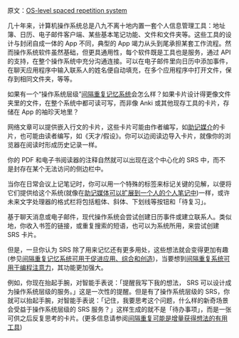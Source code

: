 原文：[OS-level spaced repetition system](https://notes.andymatuschak.org/z36iMKLe4CDAXdtLSJD4Z6qPPFUS8ZXymUk3i)

几十年来，计算机操作系统总是八九不离十地内置一套个人信息管理工具：地址簿、日历、电子邮件客户端、某些基本笔记功能、文件和文件夹等。这些工具的设计与封闭自成一体的 App 不同，典型的 App 竭力从头到尾承担某套工作流程。然而操作系统软件虽然基础，但更具通用性，每个软件既是工具也是服务，通过 API 的支持，在整个操作系统中充分沟通连接。可以在电子邮件里向日历中添加事件，在聊天应用程序中输入联系人的姓名便自动填充，在多个应用程序中打开文件，保存到相同文件夹，等等。

如果有一个“操作系统层级”[间隔重复记忆系统](https://notes.andymatuschak.org/z4eXdSMJFv2qVGXSUEKH4vdcHBrLHcFY1ZGfC)会怎么样？如果卡片设计得更像文件夹里的文件，在整个系统中都可读可写，而非像 Anki 或其他现存工具的卡片，存储在 App 的袖珍天地里？

网络文章可以提供嵌入行文的卡片，这些卡片可能由作者编写，如[助记媒介](https://notes.andymatuschak.org/z4rRX3qwSSJRsEkdXKwH2shamgHNeRthrMLiF)的卡片，也可能由读者编写，如《天才/假设》。你可以边阅读边导入卡片，就像你的浏览器在阅读时形成历史记录一样。

你的 PDF 和电子书阅读器的注释自然就可以出现在这个中心化的 SRS 中，而不是封存在某个无法访问的侧边栏中。

当你在日常会议上记笔记时，你可以用一个特殊的标签来标记关键的见解，以便将它们提供给这个系统(就像在[助记媒体可以扩展到一个人的个人笔记中](https://notes.andymatuschak.org/z5ARNXtS5VxteskEW91S1yYTgAcLABNXsZuJE))一样，或许未来文字处理器的格式栏将包括粗体、斜体、下划线等按钮和「待复习」。

基于聊天消息或电子邮件，现代操作系统会尝试创建日历事件或建立联系人。类似地，你收入书签的链接，或重复搜索的短语，也可以为系统所用，来尝试创建 SRS 卡片。

但是，一旦你认为 SRS 除了用来记忆还有更多用处，这些想法就会变得更加有趣(参见[间隔重复记忆系统可用于促进应用、综合和创造](https://notes.andymatuschak.org/zE8PK4UUAAWK6LEcmr8jja8JdxpUxcf1FUCX))，当要想到[间隔重复系统可用于编程注意力](https://notes.andymatuschak.org/z2gqazXUkf9qyFjMQg4W3dw6yegnAJszvDywN)，其功能更加强大。

例如，你现在抬起手腕，对智能手表说：「提醒我写下我的想法， SRS 可以设计成为操作系统层级的服务。」这是一次性的提醒。但是有了操作系统层级的 SRS，你就可以抬起手腕，对智能手表说：「记住，我要思考这个问题，什么样的新奇场景会受益于操作系统层级的 SRS 服务？」这样生成的就不是「待办事项」，而是一张可供之后反复思考的卡片。(更多信息请参阅[间隔重复可能是增量获得想法的有用工具](https://notes.andymatuschak.org/z7iCjRziX6V6unNWL81yc2dJicpRw2Cpp9MfQ))